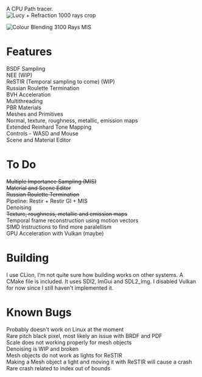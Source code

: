 A CPU Path tracer.  
![Lucy + Refraction 1000 rays crop](https://github.com/user-attachments/assets/f684c323-53a4-4fee-84b4-b1daf21c2889)

![Colour Blending 3100 Rays MIS](https://github.com/user-attachments/assets/19cd37ab-0406-456b-93c2-407642312d4f)

# Features  
BSDF Sampling  
NEE (WIP)  
ReSTIR (Temporal sampling to come) (WIP)  
Russian Roulette Termination  
BVH Acceleration  
Multithreading  
PBR Materials  
Meshes and Primitives  
Normal, texture, roughness, metallic, emission maps  
Extended Reinhard Tone Mapping  
Controls - WASD and Mouse  
Scene and Material Editor  

# To Do  
~~Multiple Importance Sampling (MIS)~~  
~~Material and Scene Editor~~  
~~Russian Roulette Termination~~  
Pipeline: Restir + Restir GI + MIS  
Denoising  
~~Texture, roughness, metallic and emission maps~~  
Temporal frame reconstruction using motion vectors  
SIMD Instructions to find more paralellism  
GPU Acceleration with Vulkan (maybe)  

# Building  
I use CLion, I'm not quite sure how building works on other systems. A CMake file is included.
It uses SDl2, ImGui and SDL2_Img. I disabled Vulkan for now since I still haven't implemented it.

# Known Bugs  
Probably doesn't work on Linux at the moment  
Rare pitch black pixel, most likely an issue with BRDF and PDF  
Scale does not working properly for mesh objects  
Denoising is WIP and broken  
Mesh objects do not work as lights for ReSTIR  
Making a Mesh object a light and moving it with ReSTIR will cause a crash  
Rare crash related to index out of bounds  
